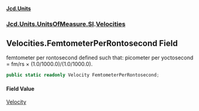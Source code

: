 #### [Jcd.Units](index 'index')
### [Jcd.Units.UnitsOfMeasure.SI](Jcd.Units.UnitsOfMeasure.SI 'Jcd.Units.UnitsOfMeasure.SI').[Velocities](Velocities 'Jcd.Units.UnitsOfMeasure.SI.Velocities')

## Velocities.FemtometerPerRontosecond Field

femtometer per rontosecond defined such that: picometer per yoctosecond = fm/rs × (1.0/1000.0)/(1.0/1000.0).

```csharp
public static readonly Velocity FemtometerPerRontosecond;
```

#### Field Value
[Velocity](Velocity 'Jcd.Units.UnitTypes.Velocity')